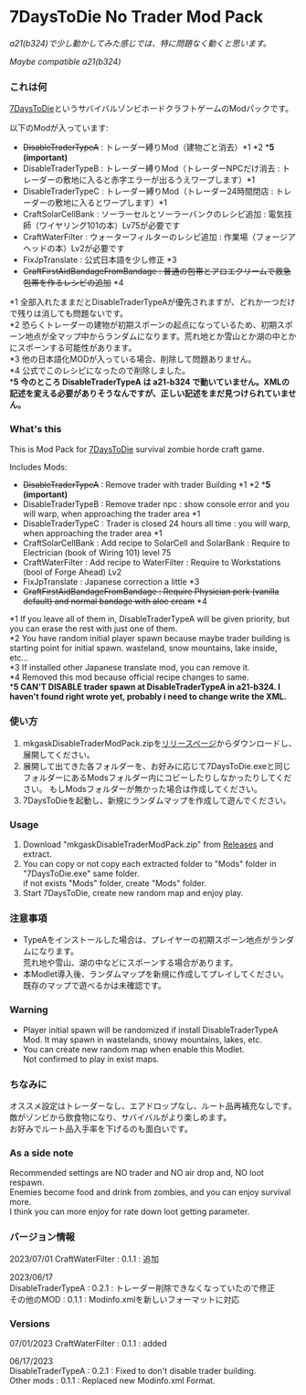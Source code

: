 # 7DaysToDie No Trader Mod Pack

*a21(b324)で少し動かしてみた感じでは、特に問題なく動くと思います。*

*Maybe compatible a21(b324)*

### これは何

[7DaysToDie](https://7daystodie.com)というサバイバルゾンビホードクラフトゲームのModパックです。

以下のModが入っています:

- ~~DisableTraderTypeA~~ : トレーダー縛りMod（建物ごと消去）*1 *2 ***5 (important)**
- DisableTraderTypeB : トレーダー縛りMod（トレーダーNPCだけ消去 : トレーダーの敷地に入ると赤字エラーが出るうえワープします）*1
- DisableTraderTypeC : トレーダー縛りMod（トレーダー24時間閉店 : トレーダーの敷地に入るとワープします）*1
- CraftSolarCellBank : ソーラーセルとソーラーバンクのレシピ追加 : 電気技師（ワイヤリング101の本）Lv75が必要です
- CraftWaterFilter : ウォーターフィルターのレシピ追加 : 作業場（フォージアヘッドの本）Lv2が必要です
- FixJpTranslate : 公式日本語を少し修正 *3
- ~~CraftFirstAidBandageFromBandage : 普通の包帯とアロエクリームで救急包帯を作るレシピの追加~~ *4

*1 全部入れたままだとDisableTraderTypeAが優先されますが、どれか一つだけで残りは消しても問題ないです。  
*2 恐らくトレーダーの建物が初期スポーンの起点になっているため、初期スポーン地点が全マップ中からランダムになります。荒れ地とか雪山とか湖の中とかにスポーンする可能性があります。  
*3 他の日本語化MODが入っている場合、削除して問題ありません。  
*4 公式でこのレシピになったので削除しました。  
***5 今のところ DisableTraderTypeA は a21-b324 で動いていません。XMLの記述を変える必要がありそうなんですが、正しい記述をまだ見つけられていません。**

### What's this

This is Mod Pack for [7DaysToDie](https://7daystodie.com) survival zombie horde craft game.

Includes Mods:

- ~~DisableTraderTypeA~~ : Remove trader with trader Building *1 *2 ***5 (important)**
- DisableTraderTypeB : Remove trader npc : show console error and you will warp, when approaching the trader area *1
- DisableTraderTypeC : Trader is closed 24 hours all time : you will warp, when approaching the trader area *1
- CraftSolarCellBank : Add recipe to SolarCell and SolarBank : Require to Electrician (book of Wiring 101) level 75
- CraftWaterFilter : Add recipe to WaterFilter : Require to Workstations (bool of Forge Ahead) Lv2
- FixJpTranslate : Japanese correction a little *3
- ~~CraftFirstAidBandageFromBandage : Require Physician perk (vanilla default) and normal bandage with aloe cream~~ *4

*1 If you leave all of them in, DisableTraderTypeA will be given priority, but you can erase the rest with just one of them.  
*2 You have random initial player spawn because maybe trader building is starting point for initial spawn. wasteland, snow mountains, lake inside, etc...  
*3 If installed other Japanese translate mod, you can remove it.  
*4 Removed this mod because official recipe changes to same.  
***5 CAN'T DISABLE trader spawn at DisableTraderTypeA in a21-b324. I haven't found right wrote yet, probably i need to change write the XML.**

### 使い方

1. mkgaskDisableTraderModPack.zipを[リリースページ](https://github.com/mkgask/mkgask7dtdNoTraderMod/releases)からダウンロードし、展開してください。
1. 展開して出てきた各フォルダーを、お好みに応じて7DaysToDie.exeと同じフォルダーにあるModsフォルダー内にコピーしたりしなかったりしてください。
  もしModsフォルダーが無かった場合は作成してください。
1. 7DaysToDieを起動し、新規にランダムマップを作成して遊んでください。

### Usage

1. Download "mkgaskDisableTraderModPack.zip" from [Releases](https://github.com/mkgask/mkgask7dtdNoTraderMod/releases) and extract.
1. You can copy or not copy each extracted folder to "Mods" folder in "7DaysToDie.exe" same folder.  
  if not exists "Mods" folder, create "Mods" folder.
1.  Start 7DaysToDie, create new random map and enjoy play.

### 注意事項

- TypeAをインストールした場合は、プレイヤーの初期スポーン地点がランダムになります。  
  荒れ地や雪山、湖の中などにスポーンする場合があります。
- 本Modlet導入後、ランダムマップを新規に作成してプレイしてください。  
  既存のマップで遊べるかは未確認です。

### Warning

- Player initial spawn will be randomized if install DisableTraderTypeA Mod.
  It may spawn in wastelands, snowy mountains, lakes, etc.
- You can create new random map when enable this Modlet.  
  Not confirmed to play in exist maps.

### ちなみに

オススメ設定はトレーダーなし、エアドロップなし、ルート品再補充なしです。  
敵がゾンビから飲食物になり、サバイバルがより楽しめます。  
お好みでルート品入手率を下げるのも面白いです。

### As a side note

Recommended settings are NO trader and NO air drop and, NO loot respawn.  
Enemies become food and drink from zombies, and you can enjoy survival more.  
I think you can more enjoy for rate down loot getting parameter.

### バージョン情報

2023/07/01
CraftWaterFilter : 0.1.1 : 追加

2023/06/17  
DisableTraderTypeA : 0.2.1 : トレーダー削除できなくなっていたので修正  
その他のMOD : 0.1.1 : Modinfo.xmlを新しいフォーマットに対応

### Versions

07/01/2023
CraftWaterFilter : 0.1.1 : added

06/17/2023  
DisableTraderTypeA : 0.2.1 : Fixed to don't disable trader building.  
Other mods : 0.1.1 : Replaced new Modinfo.xml Format.
